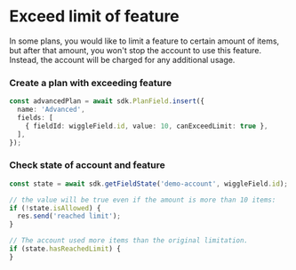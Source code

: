 # Exceed limit of feature

In some plans, you would like to limit a feature to certain amount of items, but after that amount, you won't stop the
account to use this feature. Instead, the account will be charged for any additional usage.

### Create a plan with exceeding feature

```typescript
const advancedPlan = await sdk.PlanField.insert({
  name: 'Advanced',
  fields: [
    { fieldId: wiggleField.id, value: 10, canExceedLimit: true },
  ],
});
```

### Check state of account and feature

```typescript
const state = await sdk.getFieldState('demo-account', wiggleField.id);

// the value will be true even if the amount is more than 10 items:
if (!state.isAllowed) {
  res.send('reached limit');
}

// The account used more items than the original limitation.
if (state.hasReachedLimit) {
}
```